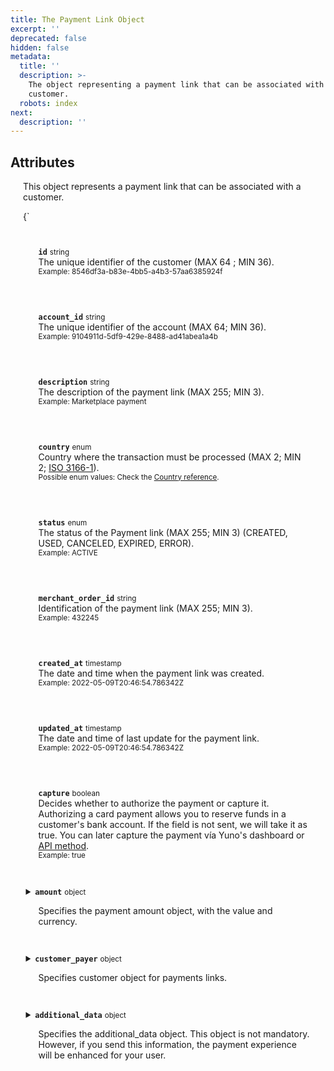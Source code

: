 ```yaml
---
title: The Payment Link Object
excerpt: ''
deprecated: false
hidden: false
metadata:
  title: ''
  description: >-
    The object representing a payment link that can be associated with a
    customer.
  robots: index
next:
  description: ''
---
```

## Attributes

This object represents a payment link that can be associated with a customer.

<HTMLBlock>{`
<style>
  details {
    display: flex;
    overflow: hidden;
  }

  p {
    margin-left: 20px;
  }

  .yuno {
    --highlight: var(--yuno-card-background);
    background: var(--yuno-card-background);
    margin: 1.5em;
    border-radius: 5px;
    border-left: 15px solid var(--yuno-purple);
    padding: 0.25em;
  }

  .yuno ul {
    margin-top: -1rem;
  }

  .payment-type {
    display: grid;
    grid-template-columns: 1fr 1fr;

  }
</style>



<body>

  <div class="yuno">
    <p><strong><code>id</code></strong> <small>string</small>
      <br />The unique identifier of the customer (MAX 64 ; MIN 36).
      <br /><small> Example: 8546df3a-b83e-4bb5-a4b3-57aa6385924f </small>
    </p>
  </div>

  <div class="yuno">
    <p><strong><code>account_id</code></strong> <small>string</small>
      <br />The unique identifier of the account (MAX 64; MIN 36).
      <br /><small> Example: 9104911d-5df9-429e-8488-ad41abea1a4b </small>
    </p>
  </div>

  <div class="yuno">
    <p><strong><code>description</code></strong> <small>string</small>
      <br />The description of the payment link (MAX 255; MIN 3).
      <br /><small> Example: Marketplace payment </small>
    </p>
  </div>

  <div class="yuno">
    <p><strong><code>country</code></strong> <small>enum</small>
      <br />Country where the transaction must be processed (MAX 2; MIN 2; <a href="country-reference">ISO 3166-1</a>).
      <br /><small> Possible enum values: Check the <a href="country-reference">Country reference</a>.</small>
    </p>
  </div>

  <div class="yuno">
    <p><strong><code>status</code></strong> <small>enum</small>
      <br />The status of the Payment link (MAX 255; MIN 3) (CREATED, USED, CANCELED, EXPIRED, ERROR).
      <br /><small> Example: ACTIVE </small>
    </p>
  </div>

  <div class="yuno">
    <p><strong><code>merchant_order_id</code></strong> <small>string</small>
      <br />Identification of the payment link (MAX 255; MIN 3).
      <br /><small> Example: 432245 </small>
    </p>
  </div>

  <div class="yuno">
    <p><strong><code>created_at</code></strong> <small>timestamp</small>
      <br /> The date and time when the payment link was created.
      <br /><small> Example: 2022-05-09T20:46:54.786342Z </small>
    </p>
  </div>

  <div class="yuno">
    <p><strong><code>updated_at</code></strong> <small>timestamp</small>
      <br /> The date and time of last update for the payment link.
      <br /><small> Example: 2022-05-09T20:46:54.786342Z </small>
    </p>
  </div>

  <div class="yuno">
    <p><strong><code>capture</code></strong> <small>boolean</small>
      <br /> Decides whether to authorize the payment or capture it. Authorizing a card payment allows you to reserve
      funds in a customer's bank account. If the field is not sent, we will take it as true. You can later capture the
      payment vía Yuno's dashboard or <a href="capture-authorization">API method</a>.
      <br /><small> Example: true </small>
    </p>
  </div>

  <details class="yuno">
    <summary>
      <strong><code>amount</code></strong> <small>object</small>
      <br />
      <p>Specifies the payment amount object, with the value and currency.</p>
    </summary>
    <div>
      <p><strong><code>currency</code></strong> <small>enum</small>
        <br />The currency used to make the payment (MAX 3; MIN 3; <a href="country-reference">ISO 4217</a>).
        <br /><small> Possible enum values: Check the <a href="country-reference">Country reference</a>.</small>
      </p>
      <p><strong><code>value</code></strong> <small>number</small>
        <br />The payment amount (multiple of 0.0001).
        <br /><small> Example: 12100.00 </small>
      </p>
    </div>
  </details>

  <details class="yuno">
    <summary>
      <strong><code>customer_payer</code></strong> <small>object</small>
      <br />
      <p>Specifies customer object for payments links.</p>
    </summary>
    <div>
      <p><strong><code>id</code></strong> <small>string</small>
        <br />The unique identifier of the customer at
        Yuno platform (MAX 255; MIN 3).
        <br /><small> Example: faa89e18-5a11-11ed-9b6a-0242ac120002 </small>
      </p>

      <p><strong><code>customer_id</code></strong> <small>string</small>
        <br />The unique identifier of the customer in the external merchant (MAX 255; MIN 3).
        <br /><small> Example: 23456 </small>
      </p>

      <p><strong><code>first_name</code></strong> <small>string</small>
        <br />The customer's first name (MAX 255; MIN 3).
        <br /><small> Example: John </small>
      </p>

      <p><strong><code>last_name</code></strong> <small>string</small>
        <br />The customer's last name (MAX 255; MIN 3).
        <br /><small> Example: Doe </small>
      </p>

      <p><strong><code>gender</code></strong> <small>enum</small>
        <br />The customer's gender (MAX 2; MIN 1; (M=Male/F=Female/NA=Not applicable/NK=Not Known)).
        <br /><small> Possible enum values: <code>M</code>, <code>F</code>, <code>NA</code>, or <code>NK</code>.
        </small>
      </p>

      <p><strong><code>date_of_birth</code></strong> <small>string</small>
        <br />The customer's date of birth in the YYYY-MM-DD format (Length: 10).
        <br /><small> Example: 1990-02-28 </small>
      </p>

      <p><strong><code>email</code></strong> <small>string</small>
        <br />The customer's e-mail (MAX 255; MIN 3).
        <br /><small> Example: john.doe@email.com </small>
      </p>

      <p><strong><code>nationality</code></strong> <small>enum</small>
        <br />The customer's nationality (MAX 2; MIN 2; <a href="country-reference">ISO 3166-1</a>).
        <br /><small> Possible enum values: Check the <a href="country-reference">Country reference</a>.
        </small>
      </p>

      <!-- <p><strong><code>device_fingerprint</code></strong> <small>string</small>
        <br />The customer's device fingerprint (MAX 4000; MIN 1). For integrations using Yuno checkout the value is
        obtained automatically, do not send this field.
        <br /><small> Example: hi88287gbd8d7d782ge..... </small>
      </p>

      <p><strong><code>ip_address</code></strong> <small>string</small>
        <br />The customer's IP address (MAX 45; MIN 7).
        <br /><small> Example: 192.168.123.167 </small>
      </p> -->

      <!-- <details class="yuno">
        <summary>
          <strong><code>browser_info</code></strong> <small>object</small>
          <br />
          <p>Specifies the browser_info object.</p>
        </summary>
        <div>
          <p><strong><code>accept_header</code></strong> <small>boolean</small>
            <br />The accept header value of the customer's browser.
            <br /><small> Possible values: <code>True</code> or <code>False</code> </small>
          </p>
          <p><strong><code>color_depth</code></strong> <small>float</small>
            <br />The color depth of the customer's browser in bits per pixel. This should be obtained by using the
            browser's screen.colorDepth property. Accepted values: 1, 4, 8, 15, 16, 24, 30, 32 or 48 bit color depth.
            (MAX
            5; MIN 1)..
            <br /><small> Example: 15 </small>
          </p>
          <p><strong><code>javascript_enabled</code></strong> <small>boolean</small>
            <br />Indicates if Javascript is enabled or not in the device.
            <br /><small> Possible values: <code>True</code> or <code>False</code> </small>
          </p>
          <p><strong><code>language</code></strong> <small>string</small>
            <br />The navigator.language value of the customer's browser (as defined in IETF BCP 47) (MAX 5; MIN 1).
            <br /><small> Example: es-ES </small>
          </p>
          <p><strong><code>screen_height</code></strong> <small>string</small>
            <br />The total height of the customer's device screen in pixels. (MAX 255; MIN 3).
            <br /><small> Example: 2048 </small>
          </p>
          <p><strong><code>screen_width</code></strong> <small>string</small>
            <br />The total width of the customer's device screen in pixels. (MAX 255; MIN 3).
            <br /><small> Example: 1152 </small>
          </p>
          <p><strong><code>user_agent</code></strong> <small>string</small>
            <br />The user agent value of the customer's browser (MAX 255; MIN 3).
            <br /><small> Example: Mozilla/5.0 (Macintosh; Intel Mac OS X 10_11_2) AppleWebKit/601.3.9 (KHTML, like
              Gecko)
              Version/9.0.2 Safari/601.3.9 </small>
          </p>
        </div>
      </details> -->

      <details class="yuno">
        <summary>
          <strong><code>document</code></strong> <small>object</small>
          <br />
          <p>Specifies the customer's document object, including its number and type.</p>
        </summary>
        <div>
          <p><strong><code>document_number</code></strong> <small>string</small>
            <br />The customer's document number (MAX 40; MIN 3).
            <br /><small> Example: 1093333333 </small>
          </p>
          </p>
          <p><strong><code>document_type</code></strong> <small>enum</small>
            <br />The customer's document type (MAX 6, MIN 2).
            <br /><small> Possible enum values: Check the <a href="country-reference">
                Country reference</a>. </small>
          </p>
        </div>
      </details>

      <details class="yuno">
        <summary>
          <strong><code>phone</code></strong> <small>object</small>
          <br />
          <p>Specifies the customer's phone object, including number and code.</p>
        </summary>
        <div>
          <p><strong><code>number</code></strong> <small>string</small>
            <br />The customer's phone number (MAX 40; MIN 3).
            <br /><small> Example: 11992149494 </small>
          </p>
          </p>
          <p><strong><code>country_code</code></strong> <small>string</small>
            <br />The country calling code of the customer's phone (MAX 3; MIN 1)
            <br /><small> Possible values: Check the <a href="country-reference">
                Country reference</a>. </small>
          </p>
        </div>
      </details>

      <details class="yuno">
        <summary><strong><code>billing_address</code></strong> <small>object</small>
          <br />
          <p>Specifies the customer's billing address object.</p>
        </summary>
        <div>
          <p><strong><code>address_line_1</code></strong> <small>string</small>
            <br />The primary billing address line of the customer (MAX 255; MIN 3).
            <br /><small> Example: Calle 34 # 56 - 78 </small>
          </p>
          <p><strong><code>address_line_2</code></strong> <small>string</small>
            <br />The secondary billing address line of the customer (MAX 255; MIN 3).
            <br /><small> Example: Apartamento 502, Torre I </small>
          </p>
          <p><strong><code>city</code></strong> <small>string</small>
            <br />The city considered for the billing address (MAX 255; MIN 3).
            <br /><small> Example: Bogotá </small>
          </p>
          <p><strong><code>country</code></strong> <small>enum</small>
            <br />The country considered for the billing address (MAX 2; MIN 2; <a href="country-reference">ISO
              3166-1</a>).
            <br /><small> Possible enum values: Check the <a href="country-reference">Country reference</a>.</small>
          </p>
          <p><strong><code>state</code></strong> <small>string</small>
            <br />The state considered for the billing address (MAX 255; MIN 3).
            <br /><small> Example: Cundinamarca </small>
          </p>
          <p><strong><code>zip_code</code></strong> <small>string</small>
            <br />The zipcode considered for the billing address (MAX 11; MIN 4).
            <br /><small> Example: 111111 </small>
          </p>
        </div>
      </details>

      <details class="yuno">
        <summary><strong><code>shipping_address</code></strong> <small>object</small>
          <br />
          <p>Specifies the customer's shipping address object.</p>
        </summary>
        <div>
          <p><strong><code>address_line_1</code></strong> <small>string</small>
            <br />The primary shipping address line of the customer (MAX 255; MIN 3).
            <br /><small> Example: Calle 34 # 56 - 78 </small>
          </p>
          <p><strong><code>address_line_2</code></strong> <small>string</small>
            <br />The secondary shipping address line of the customer (MAX 255; MIN 3).
            <br /><small> Example: Apartamento 502, Torre I </small>
          </p>
          <p><strong><code>city</code></strong> <small>string</small>
            <br />The city considered for the shipping address (MAX 255; MIN 3).
            <br /><small> Example: Bogotá </small>
          </p>
          <p><strong><code>country</code></strong> <small>enum</small>
            <br />The country considered for the shipping address (MAX 2; MIN 2; <a href="country-reference">ISO
              3166-1</a>).
            <br /><small> Possible enum values: Check the <a href="country-reference">Country reference</a>.</small>
          </p>
          <p><strong><code>state</code></strong> <small>string</small>
            <br />The state considered for the shipping address (MAX 255; MIN 3).
            <br /><small> Example: Cundinamarca </small>
          </p>
          <p><strong><code>zip_code</code></strong> <small>string</small>
            <br />The zipcode considered for the shipping address (MAX 11; MIN 4).
            <br /><small> Example: 111111 </small>
          </p>
        </div>
      </details>
    </div>
  </details>

  <details class="yuno">
    <summary>
      <strong><code>additional_data</code></strong> <small>object</small>
      <br />
      <p>Specifies the additional_data object. This object is not mandatory. However, if you send this information, the
        payment experience will be enhanced for your user.</p>
    </summary>
    <div>
      <details class="yuno">
        <summary>
          <strong><code>airline</code></strong> <small>object</small>
          <br />
          <p>Specifies the airline object. Passengers and tickets should have the same order information.</p>
        </summary>
        <div>
          <p><strong><code>pnr</code></strong> <small>string</small>
            <br />Passenger name record (MAX 10; MIN 1).
            <br /><small> Example: 1P-2UUGJW </small>
          </p>
          <details class="yuno">
            <summary>
              <strong><code>legs</code></strong> <small>array of object</small>
              <br />
              <p>Specifies the legs array of objects.</p>
            </summary>
            <div>
              <p><strong><code>arrival_airport</code></strong> <small>string</small>
                <br />IATA airport code (MAX 3; MIN 3). See <a href="http://www.iata.org">http://www.iata.org</a>.
                <br /><small> Example: AMS </small>
              </p>
              <p><strong><code>base_fare</code></strong> <small>float</small>
                <br />The transaction amount, excluding taxes and fees, the smallest unit of currency (multiple of
                0.0001).
                <br /><small> Example: 23.5676 </small>
              </p>
              <p><strong><code>base_fare_currency</code></strong> <small>string</small>
                <br />The currency used to transaction amount (MAX 3; MIN 3; <a href="country-reference">ISO 4217</a>).
                <br /><small> Example: Check the <a href="country-reference">Country reference</a>.</small>
              </p>
              <p><strong><code>carrier_code</code></strong> <small>string</small>
                <br />IATA carrier code (MAX 2; MIN 2). See <a href="http://www.iata.org">http://www.iata.org</a>.
                <br /><small> Example: KL </small>
              </p>
              <p><strong><code>departure_airport</code></strong> <small>string</small>
                <br />IATA code (MAX 3; MIN 3). See <a href="http://www.iata.org">http://www.iata.org</a>.
                <br /><small> Example: EZE </small>
              </p>
              <p><strong><code>departure_airport_timezone</code></strong> <small>string</small>
                <br />Airport timezone (MAX 6; MIN 6).
                <br /><small> Example: -03:00 </small>
              </p>
              <p><strong><code>departure_datetime</code></strong> <small>timestamp</small>
                <br />The departure date and time in local time at the departure airport.
                <br /><small> Example: 2022-05-09T20:46:54.786342Z </small>
              </p>
              <p><strong><code>fare_basis_code</code></strong> <small>string</small>
                <br />Code base rate provides specific information on the fare in addition to the class service, both
                required for booking (MAX 15; MIN 1).
                <br /><small> Example: HL7LNR </small>
              </p>
              <p><strong><code>fare_class_code</code></strong> <small>string</small>
                <br />The fare class code of the airline (MAX 1; MIN 1). The values can be a letter (A-Z) but may vary
                depending on the airline's definition.
                <br /><small> Example: C </small>
              </p>
              <p><strong><code>flight_number</code></strong> <small>string</small>
                <br />The flight number assigned by the airline carrier (MAX 5; MIN 1).
                <br /><small> Example: 842 </small>
              </p>
              <p><strong><code>stopover_code</code></strong> <small>string</small>
                <br />The stopover code (1-letter code that indicates whether the passenger is allowed to make a
                stopover.
                Only two types of characters are allowed: O: Stopover allowed (the letter “O”, not zero) / X: Stopover
                not
                allowed).
                <br /><small> Example: O </small>
              </p>
            </div>
          </details>
          <details class="yuno">
            <summary>
              <strong><code>passengers</code></strong> <small>array of objects</small>
              <br />
              <p>Specifies the array of objects that represents the passengers associated to the tickets.</p>
            </summary>
            <div>
              <details class="yuno">
                <summary>
                  <strong><code>document</code></strong> <small>object</small>
                  <br />
                  <p>Specifies the document object for the passenger.</p>
                </summary>
                <div>
                  <p><strong><code>document_number</code></strong> <small>string</small>
                    <br />The passenger's document number (MAX 40; MIN 3).
                    <br /><small> Example: 1093333333 </small>
                  </p>
                  <p><strong><code>document_type</code></strong> <small>enum</small>
                    <br />The passenger's document type (MAX 6, MIN 2).
                    <br /><small> Possible enum values: Check the <a href="country-reference">
                        Country reference</a>. </small>
                  </p>
                  <p><strong><code>country</code></strong> <small>enum</small>
                    <br />Country where the document was issued (MAX 2; MIN 2; <a href="country-reference">ISO
                      3166-1</a>).
                    <br /><small> Possible enum values: Check the <a href="country-reference">Country reference</a>.
                    </small>
                  </p>
                </div>
              </details>
              <!-- <details class="yuno">
                <summary>
                  <strong><code>phone</code></strong> <small>object</small>
                  <br />
                  <p>Specifies the phone object for the passenger.</p>
                </summary>
                <div>
                  <p><strong><code>country_code</code></strong> <small>string</small>
                    <br />The country calling code of the passenger's phone (MAX 3; MIN 1).
                    <br /><small> Possible values: Check the <a href="country-reference">
                        Country reference</a> </small>
                  </p>
                  <p><strong><code>number</code></strong> <small>string</small>
                    <br />The passenger's phone number, without the country code (MAX 32; MIN 1).
                    <br /><small> Example: 1130292837 </small>
                  </p>
                </div>
              </details> -->
              <p><strong><code>date_of_birth</code></strong> <small>string</small>
                <br />The passenger's date of birth in the YYYY-MM-DD format (MAX 10; MIN 10).
                <br /><small> Example: 1990-02-28 </small>
              </p>
              <p><strong><code>email</code></strong> <small>string</small>
                <br />The passenger's email (MAX 255; MIN 3).
                <br /><small> Example: John.Doe@gmail.com </small>
              </p>
              <p><strong><code>first_name</code></strong> <small>string</small>
                <br />The passenger's first name (MAX 255; MIN 3).
                <br /><small> Example: John </small>
              </p>
              <p><strong><code>last_name</code></strong> <small>string</small>
                <br />The passenger's last name (MAX 255; MIN 3).
                <br /><small> Example: Doe </small>
              </p>
              <p><strong><code>loyalty_number</code></strong> <small>string</small>
                <br />Number of passenger loyalty program (MAX 20, MIN 1).
                <br /><small> Example: 254587547 </small>
              </p>
              <p><strong><code>loyalty_tier</code></strong> <small>enum</small>
                <br />Tier of passenger loyalty program (MAX 255; MIN 3).
                <br /><small> Possible enum values: Check the <a href="airline-information">
                    Loyalty tier</a>.</small>
              </p>
              <p><strong><code>middle_name</code></strong> <small>string</small>
                <br />The passenger's middle name (MAX 255; MIN 3).
                <br /><small> Example: Charles </small>
              </p>
              <p><strong><code>nationality</code></strong> <small>enum</small>
                <br />The passenger's nationality (MAX 2; MIN 2; <a href="country-reference">ISO 3166-1</a>).
                <br /><small> Possible enum values: Check the <a href="country-reference">Country reference</a>.
                </small>
              </p>
              <p><strong><code>type</code></strong> <small>enum</small>
                <br />The type of passenger (MAX 1; MIN 1).
                <br /><small> Possible enum values: Check the <a href="airline-information">Passenger type list</a>.
                </small>
              </p>
            </div>
          </details>

          <details class="yuno">
            <summary>
              <strong><code>tickets</code></strong> <small>array of objects</small>
              <br />
              <p>Specifies the array of tickets associated with the passengers.</p>
            </summary>
            <div>
              <p><strong><code>ticket_number</code></strong> <small>string</small>
                <br />Ticket number (MAX 14; MIN 1).
                <br /><small> Example: 7411823255523 </small>
              </p>
              <p><strong><code>e_ticket</code></strong> <small>boolean</small>
                <br />Is this an e-ticket?
                <br /><small> Possible values: <code>True</code> or <code>False</code></small>
              </p>
              <p><strong><code>restricted</code></strong> <small>boolean</small>
                <br />Indicates if the ticket is refunfable or not.
                <br /><small> Possible values: <code>True</code> or <code>False</code></small>
              </p>
              <p><strong><code>total_fare_amount</code></strong> <small>float</small>
                <br />Total fare amount in the smallest unit of currency (multiple of 0.0001).
                <br /><small> Example: 80000 </small>
              </p>
              <p><strong><code>total_tax_amount</code></strong> <small>float</small>
                <br />Total taxes amount in the smallest unit of currency (multiple of 0.0001).
                <br /><small> Example: 14800 </small>
              </p>
              <p><strong><code>total_fee_amount</code></strong> <small>float</small>
                <br />Total fee amount in the smallest unit of currency (multiple of 0.0001).
                <br /><small> Example: 25200 </small>
              </p>
              <details class="yuno">
                <summary>
                  <strong><code>issue</code></strong> <small>object</small>
                  <br />
                  <p>Specifies the issue object.</p>
                </summary>
                <div>
                  <p><strong><code>address</code></strong> <small>string</small>
                    <br />Address of the agent who sold the ticket (MAX 255; MIN 3).
                    <br /><small> Example: Apartamento 502, Torre I </small>
                  </p>
                  <!-- <p><strong><code>zip_code</code></strong> <small>string</small>
                    <br />Zip code of the agent who sold the ticket.
                    <br /><small> Example: 1636 </small>
                  </p> -->
                  <p><strong><code>carrier_prefix_code</code></strong> <small>string</small>
                    <br />Issuing or Validating carrier. This is the AWB Prefix (Air waybill) IATA 3-numeric code (MAX
                    3; MIN
                    3).
                    <br /><small> Example: 044 </small>
                  </p>
                  <p><strong><code>city</code></strong> <small>string</small>
                    <br />City name of the agent who sold the ticket (MAX 255; MIN 3).
                    <br /><small> Example: Bogotá</small>
                  </p>
                  <p><strong><code>country</code></strong> <small>enum</small>
                    <br />Country code where the ticket was issued (MAX 2; MIN 2; <a href="country-reference">ISO
                      3166-1</a>).
                    <br /><small> Possible enum values: Check the <a href="country-reference">Country code
                        list</a>. </small>
                  </p>
                  <p><strong><code>date</code></strong> <small>string</small>
                    <br />Ticket issuing date.
                    <br /><small> Example: 1979-01-12 </small>
                  </p>
                  <p><strong><code>travel_agent_code</code></strong> <small>string</small>
                    <br />Code of the travel agent issuing the ticket.
                    <br /><small> Example: 10655823 </small>
                  </p>
                  <p><strong><code>travel_agent_name</code></strong> <small>string</small>
                    <br />The name under which the point of sale appears on the agency list or franchise name (MAX 32;
                    MIN
                    1).
                    <br /><small> Example: ACME Agency Inc </small>
                  </p>
                </div>
              </details>
            </div>
          </details>
        </div>
      </details>
      <details class="yuno">
        <summary>
          <strong><code>order</code></strong> <small>object</small>
          <br />
          <p>Specifies the order object. </p>
        </summary>
        <div>
          <p><strong><code>fee_amount</code></strong> <small>float</small>
            <br />The fee amount of the order (multiple of 0.0001).
            <br /><small> Example: 1 </small>
          </p>
          <p><strong><code>shipping_amount</code></strong> <small>float</small>
            <br />The shipping amount of the order (multiple of 0.0001).
            <br /><small> Example: 1 </small>
          </p>
          <details class="yuno">
            <summary>
              <strong><code>items</code></strong> <small>array of object</small>
              <br />
              <p>Specifies the item's object.</p>
            </summary>
            <div>
              <p><strong><code>id</code></strong> <small>string</small>
                <br />The unique identifier of the item (MAX 255; MIN 3).
                <br /><small> Example: 3214</small>
              </p>
              <p><strong><code>name</code></strong> <small>string</small>
                <br />The name of the item (MAX 255; MIN 3).
                <br /><small> Example: iPhone 12 Pro Max </small>
              </p>
              <p><strong><code>quantity</code></strong> <small>int</small>
                <br />The quantity of the item (MAX 999; MIN 1).
                <br /><small> Example: 1 </small>
              </p>
              <p><strong><code>unit_amount</code></strong> <small>float</small>
                <br />The unit amount of the item (multiple of 0.0001).
                <br /><small> Example: 550 </small>
              </p>
              <p><strong><code>category</code></strong> <small>string</small>
                <br />The category of the item (MAX 255; MIN 3).
                <br /><small> Possible values: Check the <a href="items-category-list">Item category list</a>.
                </small>
              </p>
              <p><strong><code>brand</code></strong> <small>string</small>
                <br />The brand of the item (MAX 255; MIN 3).
                <br /><small> Example: Apple </small>
              </p>
              <p><strong><code>sku_code</code></strong> <small>string</small>
                <br />The stock keeping unit (SKU) of the item (MAX 255; MIN 3).
                <br /><small> Example: A2342</small>
              </p>
              <p><strong><code>manufacture_part_number</code></strong> <small>string</small>
                <br />The manufacture part number of the item (MAX 255; MIN 3).
                <br /><small> Example: 345621234 </small>
              </p>
              <p><strong><code>picture_url</code></strong> <small>string</small>
                <br />The picture of the item (MAX 255; MIN 3).
                <br /><small> Example: https://www.merchant_url.com/items/:id </small>
              </p>
            </div>
          </details>

        </div>
      </details>

      <details class="yuno">
        <summary>
          <strong><code>seller_details</code></strong> <small>object</small>
          <br />
          <p>Specifies the seller's details object.</p>
        </summary>
        <div>
          <p><strong><code>name</code></strong> <small>string</small>
            <br />The seller's legal name (MAX 255; MIN 3).
            <br /><small> Example: Jhon Doe </small>
          </p>
          <p><strong><code>email</code></strong> <small>string</small>
            <br />The seller's e-mail (MAX 255; MIN 3).
            <br /><small> Example: jhondoe@business.com </small>
          </p>
          <p><strong><code>reference</code></strong> <small>string</small>
            <br />The seller's identification code (MAX 255; MIN 3).
            <br /><small> Example: Seller </small>
          </p>
          <p><strong><code>website</code></strong> <small>string</small>
            <br />The seller's website URL (MAX 255; MIN 3).
            <br /><small> Example: https://www.test.com/1231324 </small>
          </p>
          <p><strong><code>industry</code></strong> <small>enum</small>
            <br />The seller's industry (MAX 255; MIN 3).
            <br /><small> Possible enum values: Check the <a href="industry-category-list">Industry category</a>.
            </small>
          </p>
          <p><strong><code>country</code></strong> <small>enum</small>
            <br />The seller's country (MAX 255; MIN 3).
            <br /><small> Possible enum values: Check the <a href="country-reference">Country code list</a>.
            </small>
          </p>

          <details class="yuno">
            <summary>
              <strong><code>document</code></strong> <small>object</small>
              <br />
              <p>Specifies the document object of the seller.</p>
            </summary>
            <div>
              <p><strong><code>document_number</code></strong> <small>string</small>
                <br />The seller's document number (MAX 40; MIN 3).
                <br /><small> Example: 1093333333 </small>
              </p>
              <p><strong><code>document_type</code></strong> <small>enum</small>
                <br />The seller's document type (MAX 6, MIN 2).
                <br /><small> Possible enum values: Check the <a href="country-reference">
                    Country reference</a>. </small>
              </p>
            </div>
          </details>


          <details class="yuno">
            <summary><strong><code>phone</code></strong> <small>object</small>
              <br />
              <p>Specifies the seller's phone number object.</p>
            </summary>
            <div>
              <p><strong><code>country_code</code></strong> <small>string</small>
                <br />The country calling code of the seller's phone (MAX 3; MIN 1). Possible values: Check the <a
                  href="country-reference">
                  Country reference</a>.
                <br /><small> Example: 57 </small>
              </p>
              <p><strong><code>number</code></strong> <small>string</small>
                <br />The seller's phone number, without the country code (MAX 32; MIN 1).
                <br /><small> Example: 3132450765 </small>
              </p>
            </div>
          </details>

          <details class="yuno">
            <summary><strong><code>address</code></strong> <small>object</small>
              <br />
              <p>Specifies the seller's address object.</p>
            </summary>
            <div>
              <p><strong><code>address_line_1</code></strong> <small>string</small>
                <br />The primary address line of the seller (MAX 255; MIN 3).
                <br /><small> Example: Calle 34 # 56 - 78 </small>
              </p>
              <p><strong><code>address_line_2</code></strong> <small>string</small>
                <br />The secondary billing address line of the seller (MAX 255; MIN 3).
                <br /><small> Example: Apartamento 502, Torre I </small>
              </p>
              <p><strong><code>city</code></strong> <small>string</small>
                <br />The city considered for the seller's address (MAX 255; MIN 3).
                <br /><small> Example: Bogotá </small>
              </p>
              <p><strong><code>country</code></strong> <small>enum</small>
                <br />The country considered for the seller's address (MAX 2; MIN 2,<a href='country-reference'>ISO
                  3166-1</a>).
                <br /><small> Possible enum values: Check the <a href="country-reference">Country code
                    list</a>.</small>
              </p>
              <p><strong><code>state</code></strong> <small>string</small>
                <br />The state considered for the seller's address (MAX 255; MIN 3).
                <br /><small> Example: Cundinamarca </small>
              </p>
              <p><strong><code>zip_code</code></strong> <small>string</small>
                <br />The zipcode considered for the seller's address (MAX 11; MIN 4).
                <br /><small> Example: 111111 </small>
              </p>
            </div>
          </details>

        </div>
      </details>
    </div>
  </details>

  <details class="yuno">
    <summary><strong><code>taxes</code></strong> <small>array of objects</small>
      <br />
      <p>Specifies the order's tax object.</p>
    </summary>
    <div>
      <p><strong><code>type</code></strong> <small>string</small>
        <br />Type of the tax.
        <br /><small> Example: VAT </small>
      </p>
      <p><strong><code>tax_base</code></strong> <small>float</small>
        <br />The amount base to apply the tax defined.
        <br /><small> Example: 10000 </small>
      </p>
      <p><strong><code>value</code></strong> <small>float</small>
        <br />The amount of the tax.
        <br /><small> Example: 2100 </small>
      </p>
      <p><strong><code>percentage</code></strong> <small>float</small>
        <br />The percentage of the tax.
        <br /><small> Example: 21 </small>
      </p>
    </div>
  </details>

  <div class="yuno">
    <p><strong><code>one_time_use</code></strong> <small>boolean</small>
      <br /> Single Link: For a single collection with defined product, amount and customer information.
      <br /> Multiple Link: To use and share as many times as necessary, with defined amount and product.
      <br />
      <br /><small> Options: <b>false</b> allows only one use, <b>true</b> multiple payments. </small>
    </p>
  </div>

  <details class="yuno">
    <summary><strong><code>availability</code></strong> <small>object</small>
      <br />
      <p>Specifies the availability object. Refers to the Payment Link expiration date.</p>
    </summary>
    <div>
      <p><strong><code>start_at</code></strong> <small>timestamp</small>
        <br />Start of the validity period of the payment link.
        <br /><small> Example: 2022-05-09T20:46:54.786342Z </small>
      </p>
      <p><strong><code>finish_at</code></strong> <small>timestamp</small>
        <br />End of the validity period of the payment link.
        <br /><small> Example: 2022-05-09T20:46:54.786342Z </small>
      </p>

    </div>
  </details>

  <div class="yuno">
    <p><strong><code>callback_url</code></strong> <small>string</small>
      <br />URL to redirect your customer after the payment (MAX 255; MIN 3).
      <br /><small> Example: https://www.your-site.com/ </small>
    </p>
  </div>

  <div class="yuno">
    <p><strong><code>redirect_url</code></strong> <small>string</small>
      <br />Payment Link URL (MAX 255; MIN 3).
      <br /><small> Example: https://checkout.y.uno/payment_links/id </small>
    </p>
  </div>

  <div class="yuno">
    <p><strong><code>payment_method_types</code></strong> <small>array of enums</small>
      <br />The list of types of payment methods that customers can use. If no value is passed, Yuno will display the
      payment methods defined in the dashboard.
    </p>
  </div>

  <div class="yuno">
    <p><strong><code>payment</code></strong> <small>array of objects</small>
      <br />Array of <a href="the-payment-object">Payment objects</a>
    </p>
  </div>

  <details class="yuno">
    <summary><strong><code>metadata</code></strong> <small>array of objects</small>
      <br />
      <p>Specifies a list of metadata objects. You can add up to 50 metadata objects.</p>
    </summary>
    <div>
      <details class="yuno">
        <summary><strong><code>metadata object</code></strong> <small>object</small>
          <br />
          <p>Specifies a metadata key and the respective value.</p>
        </summary>
        <div>
          <p><strong><code>key</code></strong> <small>string</small>
            <br />Specifies one metadata key.
            <br /><small> Example: age </small>
          </p>
          <p><strong><code>value</code></strong> <small>string</small>
            <br />Specifies the value for the defined metadata key.
            <br /><small> Example: 28 </small>
          </p>
        </div>
      </details>
    </div>
  </details>

  <div class="yuno">
    <p><strong><code>vault_on_success</code></strong> <small>boolean</small>
      <br />Flag to enroll the card after a successful payment. False by default.
      <br /><small> Example: false </small>
    </p>
  </div>

</body>
`}</HTMLBlock>
